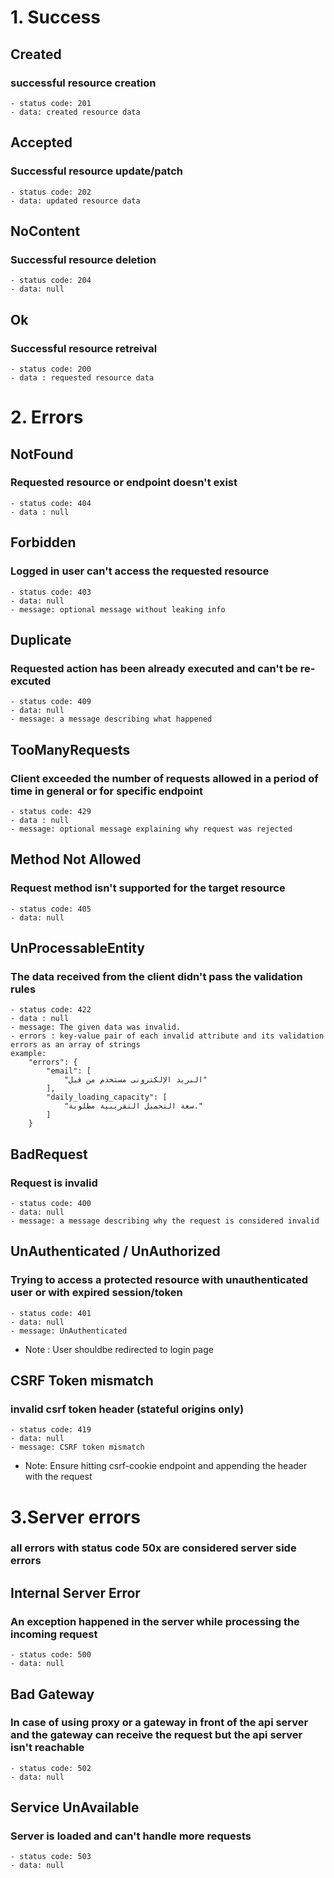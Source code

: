 # 1. Success

## Created 
### successful resource creation
    - status code: 201
    - data: created resource data

## Accepted
###    Successful resource update/patch
    - status code: 202
    - data: updated resource data

## NoContent
###   Successful resource deletion
    - status code: 204
    - data: null

## Ok
### Successful resource retreival
    - status code: 200
    - data : requested resource data

# 2. Errors

## NotFound
### Requested resource or endpoint doesn't exist
    - status code: 404
    - data : null

## Forbidden
### Logged in user can't access the requested resource
    - status code: 403
    - data: null
    - message: optional message without leaking info 

## Duplicate
### Requested action has been already executed and can't be re-excuted
    - status code: 409
    - data: null
    - message: a message describing what happened

## TooManyRequests
### Client exceeded the number of requests allowed in a period of time in general or for specific endpoint
    - status code: 429
    - data : null
    - message: optional message explaining why request was rejected

## Method Not Allowed
### Request method isn't supported for the target resource
    - status code: 405
    - data: null

## UnProcessableEntity
### The data received from the client didn't pass the validation rules
    - status code: 422
    - data : null
    - message: The given data was invalid.
    - errors : key-value pair of each invalid attribute and its validation errors as an array of strings
    example:
        "errors": {
            "email": [
                "البريد الإلكترونى مستخدم من قبل"
            ],
            "daily_loading_capacity": [
                "سعة التحميل التقريبية مطلوبة."
            ]
        }

## BadRequest
### Request is invalid 
    - status code: 400
    - data: null
    - message: a message describing why the request is considered invalid

## UnAuthenticated / UnAuthorized
### Trying to access a protected resource with unauthenticated user or with expired session/token
    - status code: 401
    - data: null
    - message: UnAuthenticated
* Note : User shouldbe redirected to login page

## CSRF Token mismatch
### invalid csrf token header (stateful origins only) 
    - status code: 419
    - data: null
    - message: CSRF token mismatch
* Note: Ensure hitting csrf-cookie endpoint and appending the header with the request 


# 3.Server errors 
### all errors with status code 50x are considered server side errors 

## Internal Server Error 
### An exception happened in the server while processing the incoming request
    - status code: 500
    - data: null


## Bad Gateway
### In case of using proxy or a gateway in front of the api server and the gateway can receive the request but the api server isn't reachable
    - status code: 502
    - data: null


## Service UnAvailable
### Server is loaded and can't handle more requests
    - status code: 503
    - data: null








